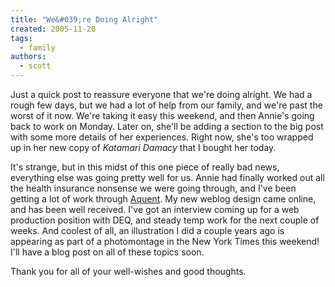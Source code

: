 ```yaml
---
title: "We&#039;re Doing Alright"
created: 2005-11-20
tags: 
  - family
authors: 
  - scott
---
```


Just a quick post to reassure everyone that we're doing alright. We had a rough few days, but we had a lot of help from our family, and we're past the worst of it now. We're taking it easy this weekend, and then Annie's going back to work on Monday. Later on, she'll be adding a section to the big post with some more details of her experiences. Right now, she's too wrapped up in her new copy of _Katamari Damacy_ that I bought her today.

It's strange, but in this midst of this one piece of really bad news, everything else was going pretty well for us. Annie had finally worked out all the health insurance nonsense we were going through, and I've been getting a lot of work through [Aquent](http://aquent.com/). My new weblog design came online, and has been well received. I've got an interview coming up for a web production position with DEQ, and steady temp work for the next couple of weeks. And coolest of all, an illustration I did a couple years ago is appearing as part of a photomontage in the New York Times this weekend! I'll have a blog post on all of these topics soon.

Thank you for all of your well-wishes and good thoughts.
